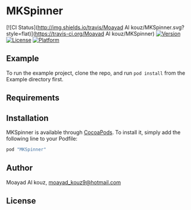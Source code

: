 # MKSpinner

[![CI Status](http://img.shields.io/travis/Moayad Al kouz/MKSpinner.svg?style=flat)](https://travis-ci.org/Moayad Al kouz/MKSpinner)
[![Version](https://img.shields.io/cocoapods/v/MKSpinner.svg?style=flat)](http://cocoapods.org/pods/MKSpinner)
[![License](https://img.shields.io/cocoapods/l/MKSpinner.svg?style=flat)](http://cocoapods.org/pods/MKSpinner)
[![Platform](https://img.shields.io/cocoapods/p/MKSpinner.svg?style=flat)](http://cocoapods.org/pods/MKSpinner)

## Example

To run the example project, clone the repo, and run `pod install` from the Example directory first.

## Requirements

## Installation

MKSpinner is available through [CocoaPods](http://cocoapods.org). To install
it, simply add the following line to your Podfile:

```ruby
pod "MKSpinner"
```

## Author

Moayad Al kouz, moayad_kouz9@hotmail.com

## License
